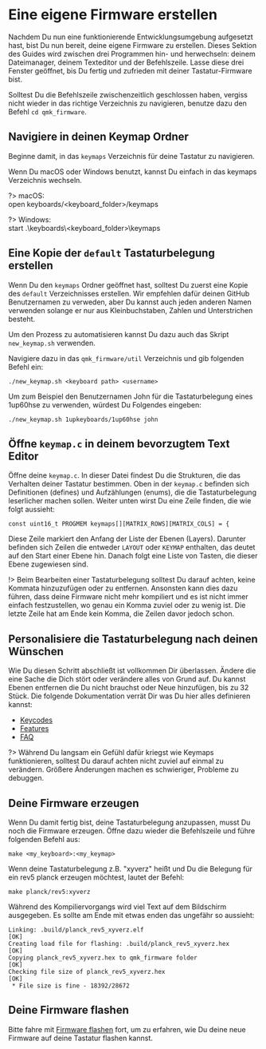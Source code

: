 # Eine eigene Firmware erstellen 

Nachdem Du nun eine funktionierende Entwicklungsumgebung aufgesetzt hast, bist Du nun bereit, deine eigene Firmware zu erstellen. Dieses Sektion des Guides wird zwischen drei Programmen hin- und herwechseln: deinem Dateimanager, deinem Texteditor und der Befehlszeile. Lasse diese drei Fenster geöffnet, bis Du fertig und zufrieden mit deiner Tastatur-Firmware bist.

Solltest Du die Befehlszeile zwischenzeitlich geschlossen haben, vergiss nicht wieder in das richtige Verzeichnis zu navigieren, benutze dazu den Befehl `cd qmk_firmware`.

## Navigiere in deinen Keymap Ordner

Beginne damit, in das `keymaps` Verzeichnis für deine Tastatur zu navigieren.

Wenn Du macOS oder Windows benutzt, kannst Du einfach in das keymaps Verzeichnis wechseln.

?> macOS:<br>
    open keyboards/<keyboard_folder>/keymaps

?> Windows:<br>
    start .\\keyboards\\<keyboard_folder>\\keymaps

## Eine Kopie der `default`  Tastaturbelegung erstellen

Wenn Du den `keymaps` Ordner geöffnet hast, solltest Du zuerst eine Kopie des `default` Verzeichnisses erstellen. Wir empfehlen dafür deinen GitHub Benutzernamen zu verweden, aber Du kannst auch jeden anderen Namen verwenden solange er nur aus Kleinbuchstaben, Zahlen und Unterstrichen besteht.

Um den Prozess zu automatisieren kannst Du dazu auch das Skript `new_keymap.sh` verwenden.

Navigiere dazu in das `qmk_firmware/util` Verzeichnis und gib folgenden Befehl ein:

```
./new_keymap.sh <keyboard path> <username>
```

Um zum Beispiel den Benutzernamen John für die Tastaturbelegung eines 1up60hse zu verwenden, würdest Du Folgendes eingeben:

```
./new_keymap.sh 1upkeyboards/1up60hse john
```

## Öffne `keymap.c` in deinem bevorzugtem Text Editor

Öffne deine `keymap.c`. In dieser Datei findest Du die Strukturen, die das Verhalten deiner Tastatur bestimmen. Oben in der `keymap.c` befinden sich Definitionen (defines) und Aufzählungen (enums), die die Tastaturbelegung leserlicher machen sollen. Weiter unten wirst Du eine Zeile finden, die wie folgt aussieht:

    const uint16_t PROGMEM keymaps[][MATRIX_ROWS][MATRIX_COLS] = {

Diese Zeile markiert den Anfang der Liste der Ebenen (Layers). Darunter befinden sich Zeilen die entweder `LAYOUT` oder `KEYMAP` enthalten, das deutet auf den Start einer Ebene hin. Danach folgt eine Liste von Tasten, die dieser Ebene zugewiesen sind.

!> Beim Bearbeiten einer Tastaturbelegung solltest Du darauf achten, keine Kommata hinzuzufügen oder zu entfernen. Ansonsten kann dies dazu führen, dass deine Firmware nicht mehr kompiliert und es ist nicht immer einfach festzustellen, wo genau ein Komma zuviel oder zu wenig ist. Die letzte Zeile hat am Ende kein Komma, die Zeilen davor jedoch schon.

## Personalisiere die Tastaturbelegung nach deinen Wünschen

Wie Du diesen Schritt abschließt ist vollkommen Dir überlassen. Ändere die eine Sache die Dich stört oder verändere alles von Grund auf. Du kannst Ebenen entfernen die Du nicht brauchst oder Neue hinzufügen, bis zu 32 Stück. Die folgende Dokumentation verrät Dir was Du hier alles definieren kannst: 

* [Keycodes](de/keycodes.md)
* [Features](de/features.md)
* [FAQ](de/faq.md)

?> Während Du langsam ein Gefühl dafür kriegst wie Keymaps funktionieren, solltest Du darauf achten nicht zuviel auf einmal zu verändern. Größere Änderungen machen es schwieriger, Probleme zu debuggen.

## Deine Firmware erzeugen

Wenn Du damit fertig bist, deine Tastaturbelegung anzupassen, musst Du noch die Firmware erzeugen. Öffne dazu wieder die Befehlszeile und führe folgenden Befehl aus:

    make <my_keyboard>:<my_keymap>

Wenn deine Tastaturbelegung z.B. "xyverz" heißt und Du die Belegung für ein rev5 planck erzeugen möchtest, lautet der Befehl:

    make planck/rev5:xyverz

Während des Kompiliervorgangs wird viel Text auf dem Bildschirm ausgegeben. Es sollte am Ende mit etwas enden das ungefähr so aussieht:

```
Linking: .build/planck_rev5_xyverz.elf                                                              [OK]
Creating load file for flashing: .build/planck_rev5_xyverz.hex                                      [OK]
Copying planck_rev5_xyverz.hex to qmk_firmware folder                                               [OK]
Checking file size of planck_rev5_xyverz.hex                                                        [OK]
 * File size is fine - 18392/28672
```

## Deine Firmware flashen
Bitte fahre mit [Firmware flashen](de/newbs_flashing.md) fort, um zu erfahren, wie Du deine neue Firmware auf deine Tastatur flashen kannst.
